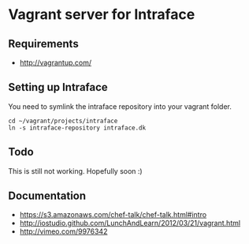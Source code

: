 Vagrant server for Intraface
== 

Requirements
-- 

- http://vagrantup.com/

Setting up Intraface
-- 

You need to symlink the intraface repository into your vagrant folder.

    cd ~/vagrant/projects/intraface
    ln -s intraface-repository intraface.dk

Todo
--

This is still not working. Hopefully soon :)

Documentation
-- 

- https://s3.amazonaws.com/chef-talk/chef-talk.html#intro
- http://iostudio.github.com/LunchAndLearn/2012/03/21/vagrant.html
- http://vimeo.com/9976342